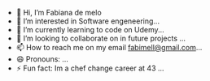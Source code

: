 - 👋 Hi, I’m Fabiana de melo
- 👀 I’m interested in Software engeneering...
- 🌱 I’m currently learning to code on Udemy...
- 💞️ I’m looking to collaborate on in future projects ...
- 📫 How to reach me on my email fabimell@gmail.com...
- 😄 Pronouns: ...
- ⚡ Fun fact: Im a chef change career at 43 ...

<!---
Fabimell/Fabimell is a ✨ special ✨ repository because its `README.md` (this file) appears on your GitHub profile.
You can click the Preview link to take a look at your changes.
--->
